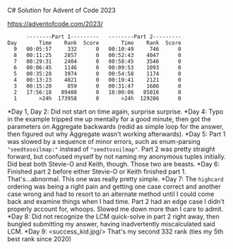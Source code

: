 
C# Solution for Advent of Code 2023

https://adventofcode.com/2023/

```
      --------Part 1---------   --------Part 2---------
Day       Time    Rank  Score       Time    Rank  Score
  9   00:05:57     332      0   00:10:49     746      0
  8   00:11:25    2857      0   00:52:43    4047      0
  7   00:29:31    2404      0   00:58:45    3546      0
  6   00:06:45    1146      0   00:09:53    1093      0
  5   00:35:28    3974      0   00:54:58    1174      0
  4   00:13:23    4821      0   00:19:41    2121      0
  3   00:15:20     859      0   00:31:47    1606      0
  2   17:56:18   89408      0   18:00:06   85016      0
  1       >24h  173958      0       >24h  129286      0
```

*Day 1, Day 2: Did not start on time again, surprise surprise.
*Day 4: Typo in the example tripped me up mentally for a good minute, then got the parameters on Aggregate backwards (redid as simple loop for the answer, then figured out why Aggregate wasn't working afterwards).
*Day 5: Part 1 was slowed by a sequence of minor errors, such as enum-parsing `"seedtosoilmap:"` instead of `"seedtosoilmap"`. Part 2 was pretty straight forward, but confused myself by not naming my anonymous tuples initially. Did beat both Stevie-O and Keith, though. Those two are beasts.
*Day 6: Finished part 2 before either Stevie-O or Keith finished part 1. That's...abnormal. This one was really pretty simple.
*Day 7: The `highcard` ordering was being a right pain and getting one case correct and another case wrong and had to resort to an alternate method until I could come back and examine things when I had time. Part 2 had an edge case I didn't properly account for, whoops. Slowed me down more than I care to admit.
*Day 8: Did not recognize the LCM quick-solve in part 2 right away, then bungled submitting my answer, having inadvertently miscalculated said LCM.
*Day 9: <success_kid.jpg/> That's my second 332 rank (ties my 5th best rank since 2020)